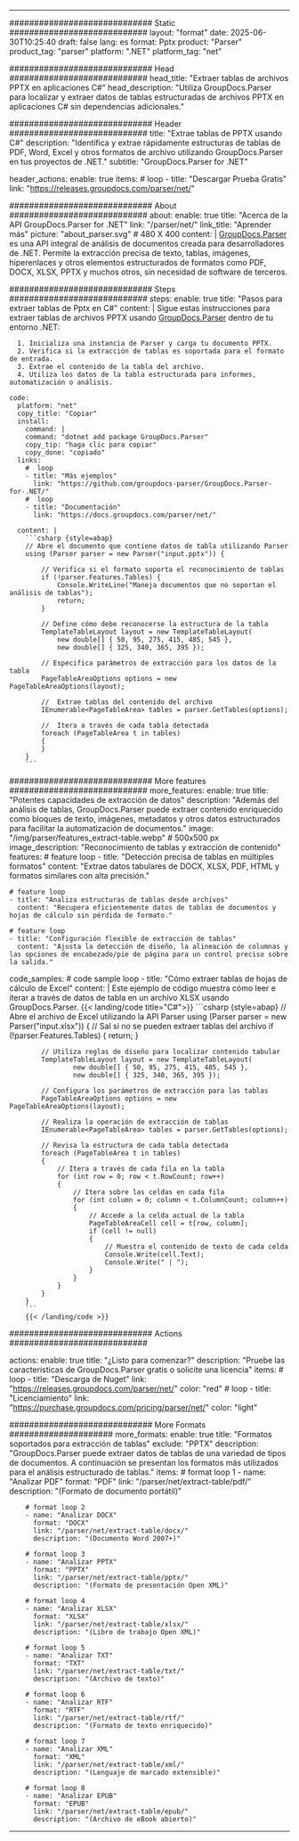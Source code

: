 


---
############################# Static ############################
layout: "format"
date:  2025-06-30T10:25:40
draft: false
lang: es
format: Pptx
product: "Parser"
product_tag: "parser"
platform: ".NET"
platform_tag: "net"

############################# Head ############################
head_title: "Extraer tablas de archivos PPTX en aplicaciones C#"
head_description: "Utiliza GroupDocs.Parser para localizar y extraer datos de tablas estructuradas de archivos PPTX en aplicaciones C# sin dependencias adicionales."

############################# Header ############################
title: "Extrae tablas de PPTX usando C#" 
description: "Identifica y extrae rápidamente estructuras de tablas de PDF, Word, Excel y otros formatos de archivo utilizando GroupDocs.Parser en tus proyectos de .NET."
subtitle: "GroupDocs.Parser for .NET" 

header_actions:
  enable: true
  items:
    #  loop
    - title: "Descargar Prueba Gratis"
      link: "https://releases.groupdocs.com/parser/net/"
      
############################# About ############################
about:
    enable: true
    title: "Acerca de la API GroupDocs.Parser for .NET"
    link: "/parser/net/"
    link_title: "Aprender más"
    picture: "about_parser.svg" # 480 X 400
    content: |
       [GroupDocs.Parser](/parser/net/) es una API integral de análisis de documentos creada para desarrolladores de .NET. Permite la extracción precisa de texto, tablas, imágenes, hiperenlaces y otros elementos estructurados de formatos como PDF, DOCX, XLSX, PPTX y muchos otros, sin necesidad de software de terceros.

############################# Steps ############################
steps:
    enable: true
    title: "Pasos para extraer tablas de Pptx en C#"
    content: |
      Sigue estas instrucciones para extraer tablas de archivos PPTX usando [GroupDocs.Parser](/parser/net/) dentro de tu entorno .NET:
      
      1. Inicializa una instancia de Parser y carga tu documento PPTX.
      2. Verifica si la extracción de tablas es soportada para el formato de entrada.
      3. Extrae el contenido de la tabla del archivo.
      4. Utiliza los datos de la tabla estructurada para informes, automatización o análisis.
   
    code:
      platform: "net"
      copy_title: "Copiar"
      install:
        command: |
        command: "dotnet add package GroupDocs.Parser"
        copy_tip: "haga clic para copiar"
        copy_done: "copiado"
      links:
        #  loop
        - title: "Más ejemplos"
          link: "https://github.com/groupdocs-parser/GroupDocs.Parser-for-.NET/"
        #  loop
        - title: "Documentación"
          link: "https://docs.groupdocs.com/parser/net/"
          
      content: |
        ```csharp {style=abap}
        // Abre el documento que contiene datos de tabla utilizando Parser
        using (Parser parser = new Parser("input.pptx")) {

            // Verifica si el formato soporta el reconocimiento de tablas
            if (!parser.Features.Tables) {
                Console.WriteLine("Maneja documentos que no soportan el análisis de tablas");
                return;
            }

            // Define cómo debe reconocerse la estructura de la tabla
            TemplateTableLayout layout = new TemplateTableLayout(
                new double[] { 50, 95, 275, 415, 485, 545 },
                new double[] { 325, 340, 365, 395 });

            // Especifica parámetros de extracción para los datos de la tabla
            PageTableAreaOptions options = new PageTableAreaOptions(layout);

            //  Extrae tablas del contenido del archivo
            IEnumerable<PageTableArea> tables = parser.GetTables(options);

            //  Itera a través de cada tabla detectada
            foreach (PageTableArea t in tables)
            {
            }
        }
        ```  

############################# More features ############################
more_features:
  enable: true
  title: "Potentes capacidades de extracción de datos"
  description: "Además del análisis de tablas, GroupDocs.Parser puede extraer contenido enriquecido como bloques de texto, imágenes, metadatos y otros datos estructurados para facilitar la automatización de documentos."
  image: "/img/parser/features_extract-table.webp" # 500x500 px
  image_description: "Reconocimiento de tablas y extracción de contenido"
  features:
    # feature loop
    - title: "Detección precisa de tablas en múltiples formatos"
      content: "Extrae datos tabulares de DOCX, XLSX, PDF, HTML y formatos similares con alta precisión."

    # feature loop
    - title: "Analiza estructuras de tablas desde archivos"
      content: "Recupera eficientemente datos de tablas de documentos y hojas de cálculo sin pérdida de formato."

    # feature loop
    - title: "Configuración flexible de extracción de tablas"
      content: "Ajusta la detección de diseño, la alineación de columnas y las opciones de encabezado/pie de página para un control preciso sobre la salida."
      
  code_samples:
    # code sample loop
    - title: "Cómo extraer tablas de hojas de cálculo de Excel"
      content: |
        Este ejemplo de código muestra cómo leer e iterar a través de datos de tabla en un archivo XLSX usando GroupDocs.Parser.
        {{< landing/code title="C#">}}
        ```csharp {style=abap}
        //  Abre el archivo de Excel utilizando la API Parser
        using (Parser parser = new Parser("input.xlsx"))
        {
            // Sal si no se pueden extraer tablas del archivo
            if (!parser.Features.Tables)
            {
                return;
            }

            // Utiliza reglas de diseño para localizar contenido tabular
            TemplateTableLayout layout = new TemplateTableLayout(
                    new double[] { 50, 95, 275, 415, 485, 545 },
                    new double[] { 325, 340, 365, 395 });

            // Configura los parámetros de extracción para las tablas
            PageTableAreaOptions options = new PageTableAreaOptions(layout);

            // Realiza la operación de extracción de tablas
            IEnumerable<PageTableArea> tables = parser.GetTables(options);

            // Revisa la estructura de cada tabla detectada
            foreach (PageTableArea t in tables)
            {
                // Itera a través de cada fila en la tabla
                for (int row = 0; row < t.RowCount; row++)
                {
                    // Itera sobre las celdas en cada fila
                    for (int column = 0; column < t.ColumnCount; column++)
                    {
                        // Accede a la celda actual de la tabla
                        PageTableAreaCell cell = t[row, column];
                        if (cell != null)
                        {
                            // Muestra el contenido de texto de cada celda
                            Console.Write(cell.Text);
                            Console.Write(" | ");
                        }
                    }
                }
            }
        }
        ```
        {{< /landing/code >}}


############################# Actions ############################

actions:
  enable: true
  title: "¿Listo para comenzar?"
  description: "Pruebe las características de GroupDocs.Parser gratis o solicite una licencia"
  items:
    #  loop
    - title: "Descarga de Nuget"
      link: "https://releases.groupdocs.com/parser/net/"
      color: "red"
        #  loop
    - title: "Licenciamiento"
      link: "https://purchase.groupdocs.com/pricing/parser/net/"
      color: "light"


############################# More Formats #####################
more_formats:
    enable: true
    title: "Formatos soportados para extracción de tablas"
    exclude: "PPTX"
    description: "GroupDocs.Parser puede extraer datos de tablas de una variedad de tipos de documentos. A continuación se presentan los formatos más utilizados para el análisis estructurado de tablas."
    items: 
        # format loop 1
        - name: "Analizar PDF"
          format: "PDF"
          link: "/parser/net/extract-table/pdf/"
          description: "(Formato de documento portátil)"
          
        # format loop 2
        - name: "Analizar DOCX"
          format: "DOCX"
          link: "/parser/net/extract-table/docx/"
          description: "(Documento Word 2007+)"
          
        # format loop 3
        - name: "Analizar PPTX"
          format: "PPTX"
          link: "/parser/net/extract-table/pptx/"
          description: "(Formato de presentación Open XML)"
          
        # format loop 4
        - name: "Analizar XLSX"
          format: "XLSX"
          link: "/parser/net/extract-table/xlsx/"
          description: "(Libro de trabajo Open XML)"
          
        # format loop 5
        - name: "Analizar TXT"
          format: "TXT"
          link: "/parser/net/extract-table/txt/"
          description: "(Archivo de texto)"
          
        # format loop 6
        - name: "Analizar RTF"
          format: "RTF"
          link: "/parser/net/extract-table/rtf/"
          description: "(Formato de texto enriquecido)"
          
        # format loop 7
        - name: "Analizar XML"
          format: "XML"
          link: "/parser/net/extract-table/xml/"
          description: "(Lenguaje de marcado extensible)"
          
        # format loop 8
        - name: "Analizar EPUB"
          format: "EPUB"
          link: "/parser/net/extract-table/epub/"
          description: "(Archivo de eBook abierto)"
         
          

---
